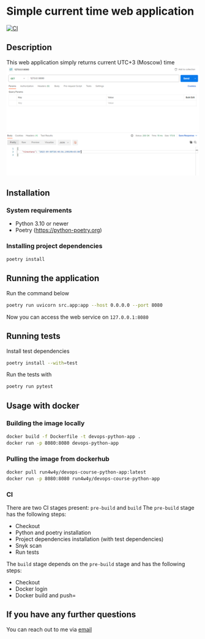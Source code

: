 # Simple current time web application

[![CI](https://github.com/run4w4y/core-course-labs/actions/workflows/app_python.yml/badge.svg?branch=lab3)](https://github.com/run4w4y/core-course-labs/actions/workflows/app_python.yml)

## Description
This web application simply returns current UTC+3 (Moscow) time
![screenshots/screen1.png](screenshots/screen1.png)

## Installation
### System requirements
- Python 3.10 or newer
- Poetry (https://python-poetry.org)

### Installing project dependencies
```bash
poetry install
```

## Running the application
Run the command below
```bash
poetry run uvicorn src.app:app --host 0.0.0.0 --port 8080
```

Now you can access the web service on `127.0.0.1:8080`

## Running tests
Install test dependencies
```bash
poetry install --with=test
```
Run the tests with
```bash
poetry run pytest
```

## Usage with docker
### Building the image locally
```bash
docker build -f Dockerfile -t devops-python-app .
docker run -p 8080:8080 devops-python-app
```

### Pulling the image from dockerhub
```bash
docker pull run4w4y/devops-course-python-app:latest
docker run -p 8080:8080 run4w4y/devops-course-python-app
```

### CI
There are two CI stages present: `pre-build` and `build`
The `pre-build` stage has the following steps:
- Checkout
- Python and poetry installation
- Project dependencies installation (with test dependencies)
- Snyk scan
- Run tests

The `build` stage depends on the `pre-build` stage and has the following steps:
- Checkout
- Docker login
- Docker build and push=

## If you have any further questions
You can reach out to me via [email](mailto:add4che@gmail.com)
